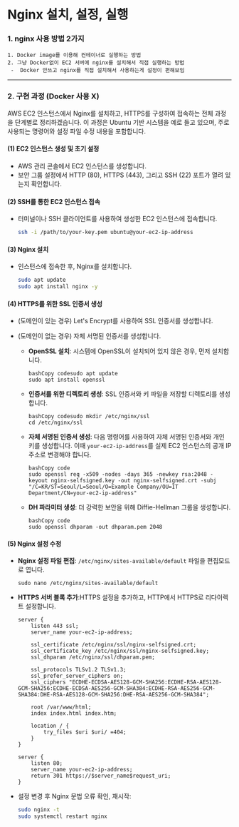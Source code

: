 # Nginx 설치, 설정, 실행

### 1. nginx 사용 방법 2가지

 	1. Docker image를 이용해 컨테이너로 실행하는 방법
 	2. 그냥 Docker없이 EC2 서버에 nginx를 설치해서 직접 실행하는 방법
 	 -  Docker 안쓰고 nginx를 직접 설치해서 사용하는게 설정이 편해보임

<hr>

### 2. 구현 과정 (Docker 사용 X)

AWS EC2 인스턴스에서 Nginx를 설치하고, HTTPS를 구성하여 접속하는 전체 과정을 단계별로 정리하겠습니다. 이 과정은 Ubuntu 기반 시스템을 예로 들고 있으며, 주로 사용되는 명령어와 설정 파일 수정 내용을 포함합니다.

#### (1) EC2 인스턴스 생성 및 초기 설정
- AWS 관리 콘솔에서 EC2 인스턴스를 생성합니다.
- 보안 그룹 설정에서 HTTP (80), HTTPS (443), 그리고 SSH (22) 포트가 열려 있는지 확인합니다.

#### (2) SSH를 통한 EC2 인스턴스 접속
- 터미널이나 SSH 클라이언트를 사용하여 생성한 EC2 인스턴스에 접속합니다.
  ```bash
  ssh -i /path/to/your-key.pem ubuntu@your-ec2-ip-address
  ```

#### (3) Nginx 설치
- 인스턴스에 접속한 후, Nginx를 설치합니다.
  ```bash
  sudo apt update
  sudo apt install nginx -y
  ```

#### (4) HTTPS를 위한 SSL 인증서 생성
- (도메인이 있는 경우) Let's Encrypt를 사용하여 SSL 인증서를 생성합니다. 

- (도메인이 없는 경우) 자체 서명된 인증서를 생성합니다.

  - **OpenSSL 설치**: 시스템에 OpenSSL이 설치되어 있지 않은 경우, 먼저 설치합니다.

    ```
    bashCopy codesudo apt update
    sudo apt install openssl
    ```

  - **인증서를 위한 디렉토리 생성**: SSL 인증서와 키 파일을 저장할 디렉토리를 생성합니다.

    ```
    bashCopy codesudo mkdir /etc/nginx/ssl
    cd /etc/nginx/ssl
    ```

  - **자체 서명된 인증서 생성**: 다음 명령어를 사용하여 자체 서명된 인증서와 개인 키를 생성합니다. 이때 `your-ec2-ip-address`를 실제 EC2 인스턴스의 공개 IP 주소로 변경해야 합니다.

    ```
    bashCopy code
    sudo openssl req -x509 -nodes -days 365 -newkey rsa:2048 -keyout nginx-selfsigned.key -out nginx-selfsigned.crt -subj "/C=KR/ST=Seoul/L=Seoul/O=Example Company/OU=IT Department/CN=your-ec2-ip-address"
    ```

  - **DH 파라미터 생성**: 더 강력한 보안을 위해 Diffie-Hellman 그룹을 생성합니다.

    ```
    bashCopy code
    sudo openssl dhparam -out dhparam.pem 2048
    ```


#### (5) Nginx 설정 수정
- **Nginx 설정 파일 편집**: `/etc/nginx/sites-available/default` 파일을 편집모드로 엽니다.

  ```
  sudo nano /etc/nginx/sites-available/default
  ```

- **HTTPS 서버 블록 추가**:HTTPS 설정을 추가하고, HTTP에서 HTTPS로 리다이렉트 설정합니다.

  ```nginx
  server {
      listen 443 ssl;
      server_name your-ec2-ip-address;
  
      ssl_certificate /etc/nginx/ssl/nginx-selfsigned.crt;
      ssl_certificate_key /etc/nginx/ssl/nginx-selfsigned.key;
      ssl_dhparam /etc/nginx/ssl/dhparam.pem;
  
      ssl_protocols TLSv1.2 TLSv1.3;
      ssl_prefer_server_ciphers on;
      ssl_ciphers "ECDHE-ECDSA-AES128-GCM-SHA256:ECDHE-RSA-AES128-GCM-SHA256:ECDHE-ECDSA-AES256-GCM-SHA384:ECDHE-RSA-AES256-GCM-SHA384:DHE-RSA-AES128-GCM-SHA256:DHE-RSA-AES256-GCM-SHA384";
  
      root /var/www/html;
      index index.html index.htm;
  
      location / {
          try_files $uri $uri/ =404;
      }
  }
  
  server {
      listen 80;
      server_name your-ec2-ip-address;
      return 301 https://$server_name$request_uri;
  }
  ```

- 설정 변경 후 Nginx 문법 오류 확인, 재시작:
  ```bash
  sudo nginx -t
  sudo systemctl restart nginx
  ```
